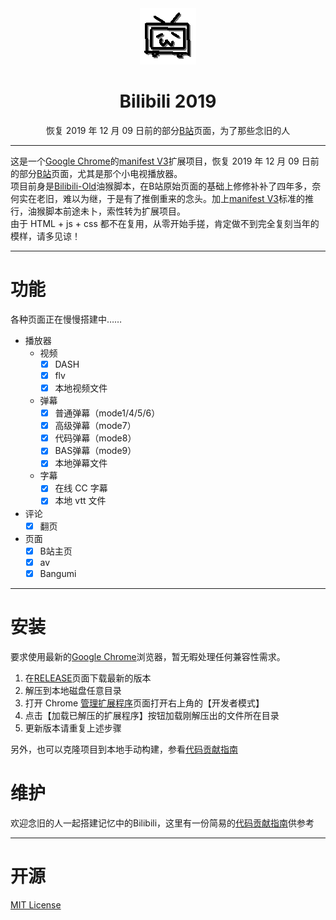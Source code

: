 <div align="center">
    <img src="src/player/assets/image/panel.gif" alt="logo">

# Bilibili 2019
恢复 2019 年 12 月 09 日前的部分[B站](https://www.bilibili.com/)页面，为了那些念旧的人

</div>

---
这是一个[Google Chrome](https://www.google.com/chrome/)的[manifest V3](https://developer.chrome.com/docs/extensions/mv3/manifest/)扩展项目，恢复 2019 年 12 月 09 日前的部分[B站](https://www.bilibili.com/)页面，尤其是那个小电视播放器。  
项目前身是[Bilibili-Old](https://github.com/MotooriKashin/Bilibili-Old)油猴脚本，在B站原始页面的基础上修修补补了四年多，奈何实在老旧，难以为继，于是有了推倒重来的念头。加上[manifest V3](https://developer.chrome.com/docs/extensions/mv3/manifest/)标准的推行，油猴脚本前途未卜，索性转为扩展项目。  
由于 HTML + js + css 都不在复用，从零开始手搓，肯定做不到完全复刻当年的模样，请多见谅！

---
# 功能
各种页面正在慢慢搭建中……  
- 播放器
   + 视频
      - [x] DASH
      - [x] flv
      - [x] 本地视频文件
   + 弹幕
      - [x] 普通弹幕（mode1/4/5/6）
      - [x] 高级弹幕（mode7）
      - [x] 代码弹幕（mode8）
      - [x] BAS弹幕（mode9）
      - [x] 本地弹幕文件
   + 字幕
      - [x] 在线 CC 字幕
      - [x] 本地 vtt 文件
- 评论
   + [x] 翻页
- 页面
   + [x] B站主页
   + [x] av
   + [x] Bangumi

---
# 安装
要求使用最新的[Google Chrome](https://www.google.com/chrome/)浏览器，暂无暇处理任何兼容性需求。
1. 在[RELEASE](https://github.com/MotooriKashin/Bilibili-2019/releases)页面下载最新的版本
2. 解压到本地磁盘任意目录
3. 打开 Chrome [管理扩展程序](chrome://extensions/)页面打开右上角的【开发者模式】
4. 点击【加载已解压的扩展程序】按钮加载刚解压出的文件所在目录
5. 更新版本请重复上述步骤

另外，也可以克隆项目到本地手动构建，参看[代码贡献指南](.github/contributing.md)

# 维护
欢迎念旧的人一起搭建记忆中的Bilibili，这里有一份简易的[代码贡献指南](.github/contributing.md)供参考

---
# 开源
[MIT License](LICENSE)